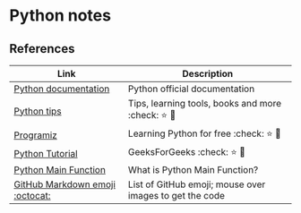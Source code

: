 # Python notes





## References

|Link <img width=200\>|Description|
|-------------|----------|
|[Python documentation](https://docs.python.org/3/contents.html)|Python official documentation|
|[Python tips](https://pythontips.com/)| Tips, learning tools, books and more :check: :star: :star2:|
|[Programiz](https://www.programiz.com/)| Learning Python for free :check: :star: :star2: |
|[Python Tutorial](https://www.geeksforgeeks.org/python-tutorial/?ref=leftbar-rightbar)| GeeksForGeeks :check: :star: :star2:|
|[Python Main Function](https://www.guru99.com/learn-python-main-function-with-examples-understand-main.html)| What is Python Main Function? |
|[GitHub Markdown emoji :octocat:](https://github.com/StylishThemes/GitHub-Dark/wiki/Emoji)| List of GitHub emoji; mouse over images to get the code|

